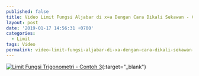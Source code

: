 ```yaml
---
published: false
title: Video Limit Fungsi Aljabar di x=a Dengan Cara Dikali Sekawan - Contoh 3
layout: post
date: '2019-01-17 14:56:31 +0700'
categories:
  - Limit
tags: Video
permalink: video-limit-fungsi-aljabar-di-xa-dengan-cara-dikali-sekawan-contoh-3.html
---
```

[![Limit Fungsi Trigonometri - Contoh 3](https://img.youtube.com/vi/As0aNgHjxhk/0.jpg)](https://www.youtube.com/watch?v=As0aNgHjxhk){:target="_blank"}